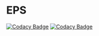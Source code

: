 # EPS
[![Codacy Badge](https://api.codacy.com/project/badge/Grade/23ddda10e0614ec0b250efa9b2d38240)](https://app.codacy.com/app/shwethasathish/EPS?utm_source=github.com&utm_medium=referral&utm_content=shwethasathish/EPS&utm_campaign=Badge_Grade_Dashboard)
[![Codacy Badge](https://api.codacy.com/project/badge/Grade/23ddda10e0614ec0b250efa9b2d38240)](https://app.codacy.com/app/shwethasathish/EPS?utm_source=github.com&utm_medium=referral&utm_content=shwethasathish/EPS&utm_campaign=Badge_Grade_Dashboard)